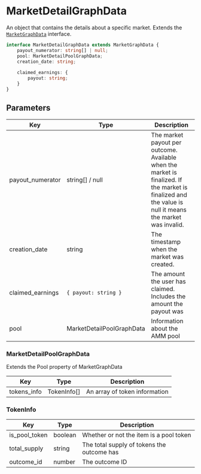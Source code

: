 # MarketDetailGraphData

An object that contains the details about a specific market. Extends the [`MarketGraphData`](./MarketGraphData.md) interface.

```TypeScript
interface MarketDetailGraphData extends MarketGraphData {
    payout_numerator: string[] | null;
    pool: MarketDetailPoolGraphData;
    creation_date: string;
​
    claimed_earnings: {
        payout: string;
    }
}
```

## Parameters
|Key|Type|Description
|---|---|---|
|payout_numerator|string[] / null|The market payout per outcome. Available when the market is finalized. If the market is finalized and the value is null it means the market was invalid.
|creation_date|string|The timestamp when the market was created. 
|claimed_earnings|`{ payout: string }`|The amount the user has claimed. Includes the amount the payout was
|pool|MarketDetailPoolGraphData|Information about the AMM pool

### MarketDetailPoolGraphData
Extends the Pool property of MarketGraphData​

|Key|Type|Description|
|---|---|---|
|tokens_info|TokenInfo[]|An array of token information

### TokenInfo
|Key|Type|Description
|---|---|---|
|is_pool_token|boolean|Whether or not the item is a pool token
|total_supply|string|The total supply of tokens the outcome has
|outcome_id|number|The outcome ID
